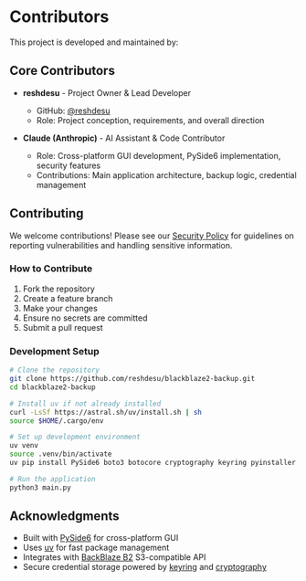 # Contributors

This project is developed and maintained by:

## Core Contributors

- **reshdesu** - Project Owner & Lead Developer
  - GitHub: [@reshdesu](https://github.com/reshdesu)
  - Role: Project conception, requirements, and overall direction

- **Claude (Anthropic)** - AI Assistant & Code Contributor
  - Role: Cross-platform GUI development, PySide6 implementation, security features
  - Contributions: Main application architecture, backup logic, credential management

## Contributing

We welcome contributions! Please see our [Security Policy](SECURITY.md) for guidelines on reporting vulnerabilities and handling sensitive information.

### How to Contribute

1. Fork the repository
2. Create a feature branch
3. Make your changes
4. Ensure no secrets are committed
5. Submit a pull request

### Development Setup

```bash
# Clone the repository
git clone https://github.com/reshdesu/blackblaze2-backup.git
cd blackblaze2-backup

# Install uv if not already installed
curl -LsSf https://astral.sh/uv/install.sh | sh
source $HOME/.cargo/env

# Set up development environment
uv venv
source .venv/bin/activate
uv pip install PySide6 boto3 botocore cryptography keyring pyinstaller pytest black flake8

# Run the application
python3 main.py
```

## Acknowledgments

- Built with [PySide6](https://pypi.org/project/PySide6/) for cross-platform GUI
- Uses [uv](https://github.com/astral-sh/uv) for fast package management
- Integrates with [BackBlaze B2](https://www.backblaze.com/b2-cloud-storage.html) S3-compatible API
- Secure credential storage powered by [keyring](https://pypi.org/project/keyring/) and [cryptography](https://pypi.org/project/cryptography/)
